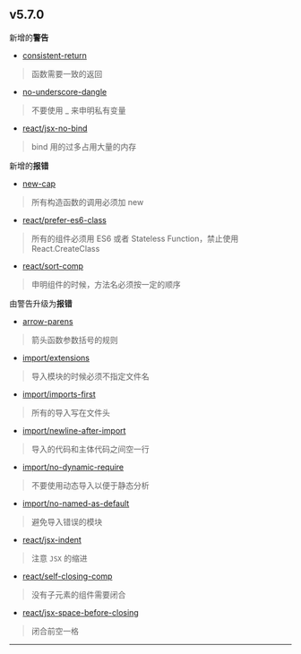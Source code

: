 ## v5.7.0

新增的**警告**

- [consistent-return](http://eslint.org/docs/rules/consistent-return)
> 函数需要一致的返回

- [no-underscore-dangle](http://eslint.org/docs/rules/no-underscore-dangle)
> 不要使用 _ 来申明私有变量

- [react/jsx-no-bind](https://github.com/yannickcr/eslint-plugin-react/blob/master/docs/rules/jsx-no-bind.md)
> bind 用的过多占用大量的内存

新增的**报错**

- [new-cap](http://eslint.org/docs/rules/new-cap)
> 所有构造函数的调用必须加 new

- [react/prefer-es6-class](https://github.com/yannickcr/eslint-plugin-react/blob/master/docs/rules/prefer-es6-class.md)
> 所有的组件必须用 ES6 或者 Stateless Function，禁止使用 React.CreateClass

- [react/sort-comp](https://github.com/yannickcr/eslint-plugin-react/blob/master/docs/rules/sort-comp.md)
> 申明组件的时候，方法名必须按一定的顺序

由警告升级为**报错**

- [arrow-parens](http://eslint.org/docs/rules/arrow-parens)
> 箭头函数参数括号的规则

- [import/extensions](https://github.com/benmosher/eslint-plugin-import/blob/master/docs/rules/extensions.md)
> 导入模块的时候必须不指定文件名

- [import/imports-first](https://github.com/benmosher/eslint-plugin-import/blob/master/docs/rules/imports-first.md)
> 所有的导入写在文件头

- [import/newline-after-import](https://github.com/benmosher/eslint-plugin-import/blob/master/docs/rules/newline-after-import.md)
> 导入的代码和主体代码之间空一行

- [import/no-dynamic-require](https://github.com/benmosher/eslint-plugin-import/blob/master/docs/rules/no-dynamic-require.md)
> 不要使用动态导入以便于静态分析

- [import/no-named-as-default](https://github.com/benmosher/eslint-plugin-import/blob/master/docs/rules/no-named-as-default.md)
> 避免导入错误的模块

- [react/jsx-indent](https://github.com/yannickcr/eslint-plugin-react/blob/master/docs/rules/jsx-indent.md)
> 注意 `JSX` 的缩进

- [react/self-closing-comp](https://github.com/yannickcr/eslint-plugin-react/blob/master/docs/rules/self-closing-comp.md)
> 没有子元素的组件需要闭合

- [react/jsx-space-before-closing](https://github.com/yannickcr/eslint-plugin-react/blob/master/docs/rules/jsx-space-before-closing.md)
> 闭合前空一格


------

[](http://eslint.org/docs/rules/)
[](https://github.com/yannickcr/eslint-plugin-react/blob/master/docs/rules/.md)
[](https://github.com/benmosher/eslint-plugin-import/blob/master/docs/rules/.md)
